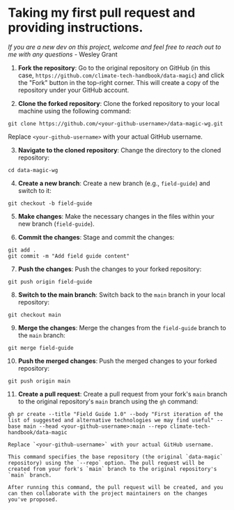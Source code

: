 # Taking my first pull request and providing instructions.

_If you are a new dev on this project, welcome and feel free to reach out to me with any questions_ - Wesley Grant

1. **Fork the repository**: Go to the original repository on GitHub (in this case, `https://github.com/climate-tech-handbook/data-magic`) and click the "Fork" button in the top-right corner. This will create a copy of the repository under your GitHub account.

2. **Clone the forked repository**: Clone the forked repository to your local machine using the following command:

```
git clone https://github.com/<your-github-username>/data-magic-wg.git
```

Replace `<your-github-username>` with your actual GitHub username.

3. **Navigate to the cloned repository**: Change the directory to the cloned repository:

```
cd data-magic-wg
```

4. **Create a new branch**: Create a new branch (e.g., `field-guide`) and switch to it:

```
git checkout -b field-guide
```

5. **Make changes**: Make the necessary changes in the files within your new branch (`field-guide`).

6. **Commit the changes**: Stage and commit the changes:

```
git add .
git commit -m "Add field guide content"
```

7. **Push the changes**: Push the changes to your forked repository:

```
git push origin field-guide
```

8. **Switch to the main branch**: Switch back to the `main` branch in your local repository:

```
git checkout main
```

9. **Merge the changes**: Merge the changes from the `field-guide` branch to the `main` branch:

```
git merge field-guide
```

10. **Push the merged changes**: Push the merged changes to your forked repository:

```
git push origin main
```

11. **Create a pull request**: Create a pull request from your fork's `main` branch to the original repository's `main` branch using the `gh` command:

```
gh pr create --title "Field Guide 1.0" --body "First iteration of the list of suggested and alternative technologies we may find useful" --base main --head <your-github-username>:main --repo climate-tech-handbook/data-magic

Replace `<your-github-username>` with your actual GitHub username.

This command specifies the base repository (the original `data-magic` repository) using the `--repo` option. The pull request will be created from your fork's `main` branch to the original repository's `main` branch.

After running this command, the pull request will be created, and you can then collaborate with the project maintainers on the changes you've proposed.
```
